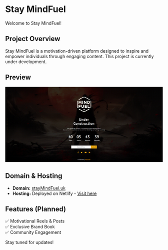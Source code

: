 # Stay MindFuel

Welcome to Stay MindFuel! 

## Project Overview
Stay MindFuel is a motivation-driven platform designed to inspire and empower individuals through engaging content. This project is currently under development.

## Preview
![Coming Soon](https://github.com/ouaarab-mouad/MindFuel/blob/main/Sreen%20of%20the%20Page.png)

## Domain & Hosting
- **Domain:** [stayMindFuel.uk](https://stayMindFuel.uk)  
- **Hosting:** Deployed on Netlify - [Visit here](https://mindfuel.netlify.app/)

## Features (Planned)
✅ Motivational Reels & Posts  
✅ Exclusive Brand Book  
✅ Community Engagement  

Stay tuned for updates! 
